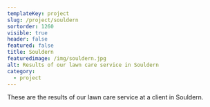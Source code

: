 ```yaml
---
templateKey: project
slug: /project/souldern
sortorder: 1260
visible: true
header: false
featured: false
title: Souldern
featuredimage: /img/souldern.jpg
alt: Results of our lawn care service in Souldern
category:
  - project
---
```


These are the results of our lawn care service at a client in Souldern.
